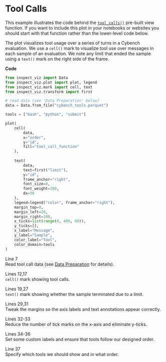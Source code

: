 # Tool Calls


This example illustrates the code behind the
[`tool_calls()`](../../../reference/inspect_viz.view.qmd#tool_calls)
pre-built view function. If you want to include this plot in your
notebooks or websites you should start with that function rather than
the lower-level code below.

The plot visualizes tool usage over a series of turns in a Cybench
evaluation. We use a `cell()` mark to visualize tool use over messages
in each sample of an evaluation. We note any limit that ended the sample
using a `text()` mark on the right side of the frame.

**Code**

``` python
from inspect_viz import Data
from inspect_viz.plot import plot, legend
from inspect_viz.mark import cell, text
from inspect_viz.transform import first

# read data (see 'Data Preparation' below)
data = Data.from_file("cybench_tools.parquet")

tools = ["bash", "python", "submit"]

plot(
    cell(
        data,
        x="order",
        y="id",
        fill="tool_call_function"
    ),
    
    text(
        data, 
        text=first("limit"), 
        y="id",
        frame_anchor="right", 
        font_size=8, 
        font_weight=200,
        dx=50
    ),
    legend=legend("color", frame_anchor="right"),
    margin_top=0,
    margin_left=20,
    margin_right=100,
    x_ticks=list(range(0, 400, 80)),
    y_ticks=[],
    x_label="Message",
    y_label="Sample",
    color_label="Tool",
    color_domain=tools
)
```

Line 7  
Read tool call data (see [Data
Preparation](../../../view-tool-calls.qmd#data-preparation) for
details).

Lines 12,17  
`cell()` mark showing tool calls.

Lines 19,27  
`text()` mark showing whether the sample terminated due to a limit.

Lines 29,31  
Tweak the margins so the axis labels and text annotations appear
correctly.

Lines 32-33  
Reduce the number of tick marks on the x-axis and eliminate y-ticks.

Lines 34-36  
Set some custom labels and ensure that tools follow our designed order.

Line 37  
Specify which tools we should show and in what order.

